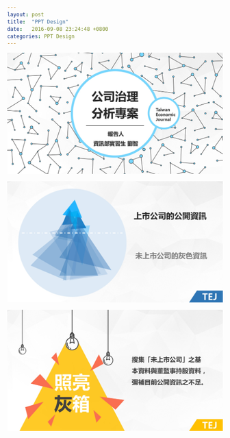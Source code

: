 ```yaml
---
layout: post
title:  "PPT Design"
date:   2016-09-08 23:24:48 +0800
categories: PPT Design
---
```

![](./_image/幻灯片01.jpg?raw=true)

![](./_image/幻灯片02.jpg?raw=true)

![](./_image/幻灯片03.jpg?raw=true)